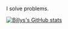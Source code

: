 I solve problems.

[![Billys's GitHub stats](https://github-readme-stats.vercel.app/api?username=billyb2)](https://github.com/billy2/github-readme-stats)
